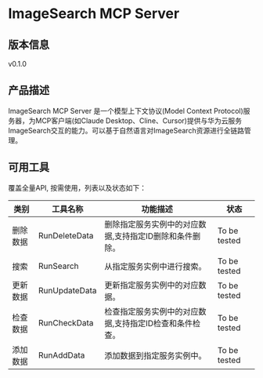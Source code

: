 # ImageSearch MCP Server 

## 版本信息
v0.1.0

## 产品描述

ImageSearch MCP Server 是一个模型上下文协议(Model Context Protocol)服务器，为MCP客户端(如Claude Desktop、Cline、Cursor)提供与华为云服务ImageSearch交互的能力。可以基于自然语言对ImageSearch资源进行全链路管理。

## 可用工具
覆盖全量API, 按需使用，列表以及状态如下：

| 类别 | 工具名称 | 功能描述 | 状态 |
| --- | --- | --- | --- |
| 删除数据 | RunDeleteData | 删除指定服务实例中的对应数据,支持指定ID删除和条件删除。 | To be tested |
| 搜索 | RunSearch | 从指定服务实例中进行搜索。 | To be tested |
| 更新数据 | RunUpdateData | 更新指定服务实例中的对应数据。 | To be tested |
| 检查数据 | RunCheckData | 检查指定服务实例中的对应数据,支持指定ID检查和条件检查。 | To be tested |
| 添加数据 | RunAddData | 添加数据到指定服务实例中。 | To be tested |
